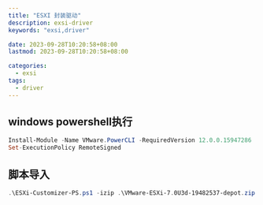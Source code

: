 ```yaml
---
title: "ESXI 封装驱动"
description: exsi-driver
keywords: "exsi,driver"

date: 2023-09-28T10:20:58+08:00
lastmod: 2023-09-28T10:20:58+08:00

categories:
  - exsi
tags: 
  - driver
---
```


## windows powershell执行
```powershell
Install-Module -Name VMware.PowerCLI -RequiredVersion 12.0.0.15947286
Set-ExecutionPolicy RemoteSigned
```
## 脚本导入
```powershell
.\ESXi-Customizer-PS.ps1 -izip .\VMware-ESXi-7.0U3d-19482537-depot.zip -pkgDir .\pkg\
```